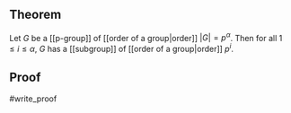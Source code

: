 ## Theorem
Let $G$ be a [[p-group]] of [[order of a group|order]] $|G| = p^\alpha$. Then for all $1\leq i\leq \alpha$, $G$ has a [[subgroup]] of [[order of a group|order]] $p^i$. 
## Proof
#write_proof 